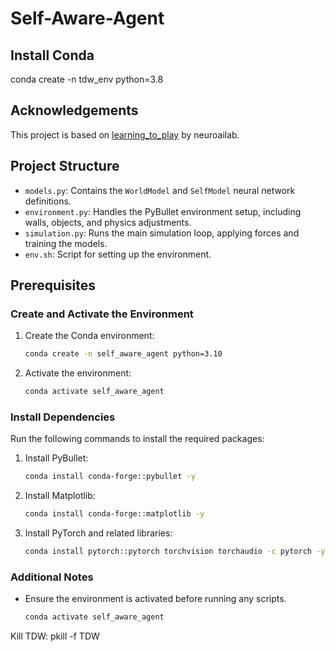 # Self-Aware-Agent

## Install Conda
conda create -n tdw_env python=3.8


## Acknowledgements
This project is based on [learning_to_play](https://github.com/neuroailab/learning_to_play.git) by neuroailab.

## Project Structure
- `models.py`: Contains the `WorldModel` and `SelfModel` neural network definitions.
- `environment.py`: Handles the PyBullet environment setup, including walls, objects, and physics adjustments.
- `simulation.py`: Runs the main simulation loop, applying forces and training the models.
- `env.sh`: Script for setting up the environment.

## Prerequisites
### Create and Activate the Environment
1. Create the Conda environment:
   ```bash
   conda create -n self_aware_agent python=3.10
   ```

2. Activate the environment:
   ```bash
   conda activate self_aware_agent
   ```

### Install Dependencies
Run the following commands to install the required packages:

1. Install PyBullet:
   ```bash
   conda install conda-forge::pybullet -y
   ```

2. Install Matplotlib:
   ```bash
   conda install conda-forge::matplotlib -y
   ```

3. Install PyTorch and related libraries:
   ```bash
   conda install pytorch::pytorch torchvision torchaudio -c pytorch -y
   ```

### Additional Notes
- Ensure the environment is activated before running any scripts.
  ```bash
  conda activate self_aware_agent
  ```


Kill TDW: pkill -f TDW
